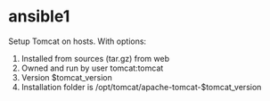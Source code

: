 # ansible1
Setup Tomcat on hosts. With options:
1. Installed from sources (tar.gz) from web
2. Owned and run by user tomcat:tomcat
3. Version $tomcat_version
4. Installation folder is /opt/tomcat/apache-tomcat-$tomcat_version
